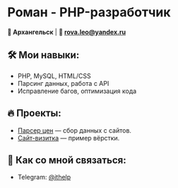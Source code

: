 # Роман - PHP-разработчик 
**📍 Архангельск** | **📧 rova.leo@yandex.ru** 

## 🛠 Мои навыки:  
- PHP, MySQL, HTML/CSS  
- Парсинг данных, работа с API  
- Исправление багов, оптимизация кода  

## 🔥 Проекты:  
- [Парсер цен](/ozon_parser/blob/main/ozon_parser.php) — сбор данных с сайтов.  
- [Сайт-визитка](index.html) — пример вёрстки.  

## 📌 Как со мной связаться:  
- Telegram: [@ithelp](https://t.me/it_help54)   
